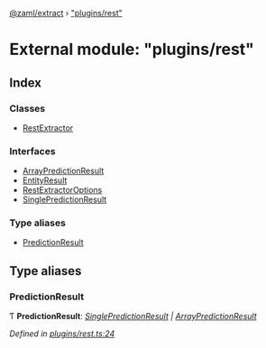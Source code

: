 [@zaml/extract](../README.md) › ["plugins/rest"](_plugins_rest_.md)

# External module: "plugins/rest"

## Index

### Classes

* [RestExtractor](../classes/_plugins_rest_.restextractor.md)

### Interfaces

* [ArrayPredictionResult](../interfaces/_plugins_rest_.arraypredictionresult.md)
* [EntityResult](../interfaces/_plugins_rest_.entityresult.md)
* [RestExtractorOptions](../interfaces/_plugins_rest_.restextractoroptions.md)
* [SinglePredictionResult](../interfaces/_plugins_rest_.singlepredictionresult.md)

### Type aliases

* [PredictionResult](_plugins_rest_.md#predictionresult)

## Type aliases

###  PredictionResult

Ƭ **PredictionResult**: *[SinglePredictionResult](../interfaces/_plugins_rest_.singlepredictionresult.md) | [ArrayPredictionResult](../interfaces/_plugins_rest_.arraypredictionresult.md)*

*Defined in [plugins/rest.ts:24](https://github.com/nexushubs/zaml-lang/blob/52476e1/packages/zaml-extract/src/plugins/rest.ts#L24)*
